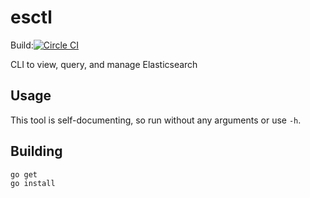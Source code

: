 # esctl

Build:[![Circle CI](https://circleci.com/gh/itzg/esctl.svg?style=svg)](https://circleci.com/gh/itzg/esctl)

CLI to view, query, and manage Elasticsearch

## Usage

This tool is self-documenting, so run without any arguments or use `-h`.

## Building

    go get
    go install
